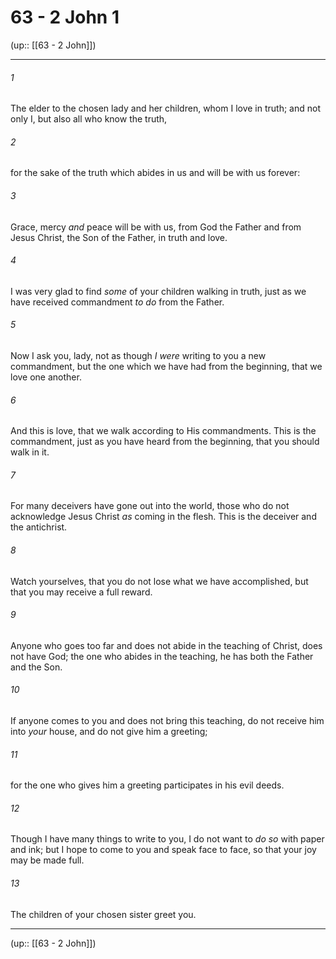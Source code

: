 # 63 - 2 John 1

(up:: [[63 - 2 John]])

***


###### 1 
The elder to the chosen lady and her children, whom I love in truth; and not only I, but also all who know the truth, 

###### 2 
for the sake of the truth which abides in us and will be with us forever: 

###### 3 
Grace, mercy _and_ peace will be with us, from God the Father and from Jesus Christ, the Son of the Father, in truth and love. 

###### 4 
I was very glad to find _some_ of your children walking in truth, just as we have received commandment _to do_ from the Father. 

###### 5 
Now I ask you, lady, not as though _I were_ writing to you a new commandment, but the one which we have had from the beginning, that we love one another. 

###### 6 
And this is love, that we walk according to His commandments. This is the commandment, just as you have heard from the beginning, that you should walk in it. 

###### 7 
For many deceivers have gone out into the world, those who do not acknowledge Jesus Christ _as_ coming in the flesh. This is the deceiver and the antichrist. 

###### 8 
Watch yourselves, that you do not lose what we have accomplished, but that you may receive a full reward. 

###### 9 
Anyone who goes too far and does not abide in the teaching of Christ, does not have God; the one who abides in the teaching, he has both the Father and the Son. 

###### 10 
If anyone comes to you and does not bring this teaching, do not receive him into _your_ house, and do not give him a greeting; 

###### 11 
for the one who gives him a greeting participates in his evil deeds. 

###### 12 
Though I have many things to write to you, I do not want to _do so_ with paper and ink; but I hope to come to you and speak face to face, so that your joy may be made full. 

###### 13 
The children of your chosen sister greet you.

***

(up:: [[63 - 2 John]])
